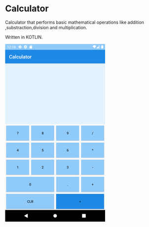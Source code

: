 # Calculator
Calculator that performs basic mathematical operations like addition ,substraction,division and multiplication.

Written in KOTLIN.


![](images/updated%20UI%20screenshot%20resized.png)
